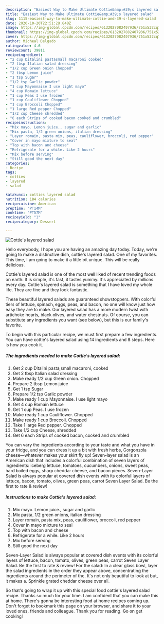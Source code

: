 ```yaml
---
description: "Easiest Way to Make Ultimate Cottie&amp;#39;s layered salad"
title: "Easiest Way to Make Ultimate Cottie&amp;#39;s layered salad"
slug: 1115-easiest-way-to-make-ultimate-cottie-and-39-s-layered-salad
date: 2020-10-20T22:51:28.848Z
image: https://img-global.cpcdn.com/recipes/6132027082407936/751x532cq70/cotties-layered-salad-recipe-main-photo.jpg
thumbnail: https://img-global.cpcdn.com/recipes/6132027082407936/751x532cq70/cotties-layered-salad-recipe-main-photo.jpg
cover: https://img-global.cpcdn.com/recipes/6132027082407936/751x532cq70/cotties-layered-salad-recipe-main-photo.jpg
author: Micheal Delgado
ratingvalue: 4.6
reviewcount: 39811
recipeingredient:
- "2 cup Ditalini pastasmall macaroni cooked"
- "2 tbsp Italian salad dressing"
- "1/2 cup Green onion Chopped"
- "2 tbsp Lemon juice"
- "1 tsp Sugar"
- "1/2 tsp Garlic powder"
- "1 cup Mayonnaise I use light mayo"
- "4 cup Romain lettuce"
- "1 cup Peas I use frozen"
- "1 cup Cauliflower Chopped"
- "1 cup Broccoli Chopped"
- "1 large Red pepper Chopped"
- "1/2 cup Cheese shredded"
- "6 each Strips of cooked bacon cooked and crumbled"
recipeinstructions:
- "Mix mayo. Lemon juice., sugar and garlic"
- "Mix pasta, 1/2 green onions, italian dressing"
- "Layer romain, pasta mix, peas, cauliflower, broccoli, red pepper"
- "Cover in mayo mixture to seal"
- "Top with bacon and cheese"
- "Refrigerate for a while. Like 2 hours"
- "Mix before serving"
- "Still good the next day"
categories:
- Recipe
tags:
- cotties
- layered
- salad

katakunci: cotties layered salad 
nutrition: 184 calories
recipecuisine: American
preptime: "PT14M"
cooktime: "PT57M"
recipeyield: "1"
recipecategory: Dessert

---
```



![Cottie&#39;s layered salad](https://img-global.cpcdn.com/recipes/6132027082407936/751x532cq70/cotties-layered-salad-recipe-main-photo.jpg)

Hello everybody, I hope you are having an amazing day today. Today, we're going to make a distinctive dish, cottie&#39;s layered salad. One of my favorites. This time, I am going to make it a little bit unique. This will be really delicious.

Cottie&#39;s layered salad is one of the most well liked of recent trending foods on earth. It is simple, it's fast, it tastes yummy. It's appreciated by millions every day. Cottie&#39;s layered salad is something that I have loved my whole life. They are fine and they look fantastic.

These beautiful layered salads are guaranteed showstoppers. With colorful tiers of lettuce, spinach, eggs, peas, and bacon, no one will know just how easy they are to make. Our layered salad has a more modern twist with artichoke hearts, black olives, and water chestnuts. Of course, you can substitute any ingredients you want (see below), but this is our family&#39;s favorite.


To begin with this particular recipe, we must first prepare a few ingredients. You can have cottie&#39;s layered salad using 14 ingredients and 8 steps. Here is how you cook it.

<!--inarticleads1-->

##### The ingredients needed to make Cottie&#39;s layered salad:

1. Get 2 cup Ditalini pasta,small macaroni, cooked
1. Get 2 tbsp Italian salad dressing
1. Make ready 1/2 cup Green onion. Chopped
1. Prepare 2 tbsp Lemon juice
1. Get 1 tsp Sugar
1. Prepare 1/2 tsp Garlic powder
1. Make ready 1 cup Mayonnaise. I use light mayo
1. Get 4 cup Romain lettuce
1. Get 1 cup Peas. I use frozen
1. Make ready 1 cup Cauliflower. Chopped
1. Make ready 1 cup Broccoli. Chopped
1. Take 1 large Red pepper. Chopped
1. Take 1/2 cup Cheese, shredded
1. Get 6 each Strips of cooked bacon, cooked and crumbled


You can vary the ingredients according to your taste and what you have in your fridge, and you can dress it up a bit with fresh herbs, Gorgonzola cheese—whatever makes your skirt fly up! Seven-layer salad is an American dish that includes a colorful combination of seven layers of ingredients: iceberg lettuce, tomatoes, cucumbers, onions, sweet peas, hard boiled eggs, sharp cheddar cheese, and bacon pieces. Seven-Layer Salad is always popular at covered dish events with its colorful layers of lettuce, bacon, tomato, olives, green peas, carrot Seven Layer Salad. Be the first to rate &amp; review! 

<!--inarticleads2-->

##### Instructions to make Cottie&#39;s layered salad:

1. Mix mayo. Lemon juice., sugar and garlic
1. Mix pasta, 1/2 green onions, italian dressing
1. Layer romain, pasta mix, peas, cauliflower, broccoli, red pepper
1. Cover in mayo mixture to seal
1. Top with bacon and cheese
1. Refrigerate for a while. Like 2 hours
1. Mix before serving
1. Still good the next day


Seven-Layer Salad is always popular at covered dish events with its colorful layers of lettuce, bacon, tomato, olives, green peas, carrot Seven Layer Salad. Be the first to rate &amp; review! For the salad: In a clear glass bowl, layer the salad ingredients in the order they appear above, concentrating the ingredients around the perimeter of the. It&#39;s not only beautiful to look at but, it makes a. Sprinkle grated cheddar cheese over all. 

So that's going to wrap it up with this special food cottie&#39;s layered salad recipe. Thanks so much for your time. I am confident that you can make this at home. There's gonna be interesting food at home recipes coming up. Don't forget to bookmark this page on your browser, and share it to your loved ones, friends and colleague. Thank you for reading. Go on get cooking!
